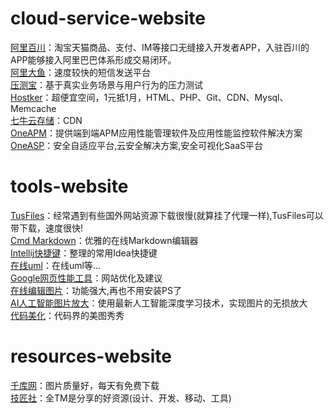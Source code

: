 # cloud-service-website
[阿里百川](http://baichuan.taobao.com)：淘宝天猫商品、支付、IM等接口无缝接入开发者APP，入驻百川的APP能够接入阿里巴巴体系形成交易闭环。  
[阿里大鱼](http://www.alidayu.com/)：速度较快的短信发送平台  
[压测宝](http://yacebao.com/)：基于真实业务场景与用户行为的压力测试  
[Hostker](http://www.hostker.com/)：超便宜空间，1元抵1月，HTML、PHP、Git、CDN、Mysql、Memcache  
[七牛云存储](http://www.qiniu.com/)：CDN  
[OneAPM](http://www.oneapm.com/)：提供端到端APM应用性能管理软件及应用性能监控软件解决方案  
[OneASP](https://www.oneasp.com/)：安全自适应平台,云安全解决方案,安全可视化SaaS平台

# tools-website
[TusFiles](https://tusfiles.net/)：经常遇到有些国外网站资源下载很慢(就算挂了代理一样),TusFiles可以带下载，速度很快!  
[Cmd Markdown](https://www.zybuluo.com/mdeditor)：优雅的在线Markdown编辑器  
[Intellij快捷键](http://intellij.linesh.tw/)：整理的常用Idea快捷键  
[在线uml](https://www.processon.com/)：在线uml等...  
[Google网页性能工具](https://developers.google.com/speed/pagespeed/insights/)：网站优化及建议  
[在线编辑图片](https://photoeditor.polarr.co/)：功能强大,再也不用安装PS了  
[AI人工智能图片放大](http://bigjpg.com/)：使用最新人工智能深度学习技术，实现图片的无损放大  
[代码美化](https://carbon.now.sh/)：代码界的美图秀秀

# resources-website
[千库网](http://588ku.com/)：图片质量好，每天有免费下载  
[技匠社](http://jijiangshe.com/)：全TM是分享的好资源(设计、开发、移动、工具)  
